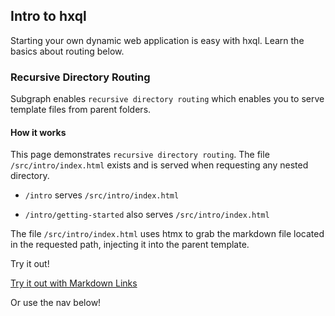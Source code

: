 ## Intro to hxql

Starting your own dynamic web application is easy with hxql. Learn the basics about routing below.

### Recursive Directory Routing

Subgraph enables `recursive directory routing` which enables you to serve template files from parent folders.

#### How it works
This page demonstrates `recursive directory routing`. The file `/src/intro/index.html` exists and is served when requesting
any nested directory.

- `/intro` serves `/src/intro/index.html`

- `/intro/getting-started` also serves `/src/intro/index.html`

The file `/src/intro/index.html` uses htmx to grab the markdown file located in the requested path, injecting it into the parent
template.

Try it out!

[Try it out with Markdown Links](/intro/hello-world)

Or use the nav below!

